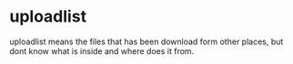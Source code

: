 # uploadlist
uploadlist means the files that has been download form other places, but dont know what is inside and where does it from.
